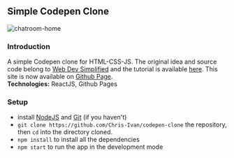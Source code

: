 ## Simple Codepen Clone
![chatroom-home](https://i.ibb.co/pjcq6QK/chatroom-home-min.jpg)

### Introduction
A simple Codepen clone for HTML-CSS-JS. The original idea and source code belong to [Web Dev Simplified](https://www.youtube.com/channel/UCFbNIlppjAuEX4znoulh0Cw) and the tutorial is available [here](https://www.youtube.com/watch?v=wcVxX7lu2d4&ab_channel=WebDevSimplified). This site is now available on [Github Page](https://chris-ivan.github.io/codepen-clone/).<br>
<b>Technologies:</b> ReactJS, Github Pages

### Setup

- install [NodeJS](https://nodejs.org/en/) and [Git](https://git-scm.com/) (if you haven't)
- `git clone https://github.com/Chris-Ivan/codepen-clone` the repository, then `cd` into the directory cloned.
- `npm install` to install all the dependencies
- `npm start` to run the app in the development mode
